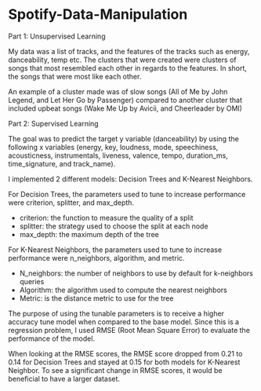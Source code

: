 # Spotify-Data-Manipulation

Part 1: Unsupervised Learning 


My data was a list of tracks, and the features of the tracks such as energy, danceability, temp etc. The clusters that were created were clusters of songs that most resembled each other in regards to the features. In short, the songs that were most like each other. 


An example of  a cluster made was of slow songs (All of Me by John Legend, and Let Her Go by Passenger) compared to another cluster that included upbeat songs (Wake Me Up by Avicii, and Cheerleader by OMI)


Part 2: Supervised Learning


The goal was to predict the target y variable (danceability) by using the following x variables (energy, key, loudness, mode, speechiness, acousticness, instrumentals, liveness, valence, tempo, duration_ms, time_signature, and track_name). 


I implemented 2 different models: Decision Trees and K-Nearest Neighbors.


For Decision Trees, the parameters used to tune to increase performance were criterion, splitter, and max_depth.
* criterion: the function to measure the quality of a split
* splitter: the strategy used to choose the split at each node
* max_depth: the maximum depth of the tree


For K-Nearest Neighbors, the parameters used to tune to increase performance were n_neighbors, algorithm, and metric.
* N_neighbors: the number of neighbors to use by default for k-neighbors queries
* Algorithm: the algorithm used to compute the nearest neighbors
* Metric: is the distance metric to use for the tree


The purpose of using the tunable parameters is to receive a higher accuracy tune model when compared to the base model. Since this is a regression problem, I used RMSE (Root Mean Square Error) to evaluate the performance of the model.


When looking at the RMSE scores, the RMSE score dropped from 0.21 to 0.14 for Decision Trees and stayed at 0.15 for both models for K-Nearest Neighbor. To see a significant change in RMSE scores, it would be beneficial to have a larger dataset.

